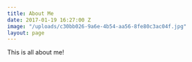 ```yaml
---
title: About Me
date: 2017-01-19 16:27:00 Z
image: "/uploads/c30bb026-9a6e-4b54-aa56-8fe80c3ac04f.jpg"
layout: page
---
```


This is all about me!